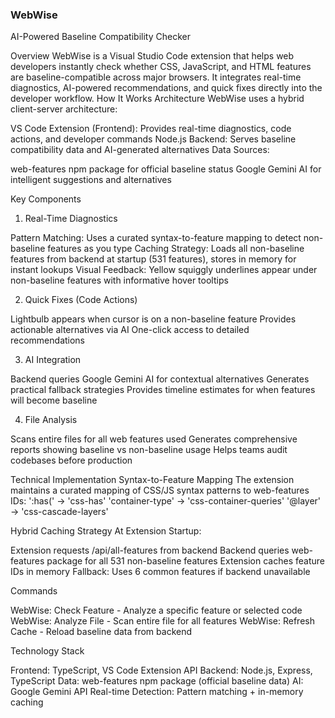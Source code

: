 ### WebWise 

AI-Powered Baseline Compatibility Checker

Overview
WebWise is a Visual Studio Code extension that helps web developers instantly check whether CSS, JavaScript, and HTML features are baseline-compatible across major browsers. It integrates real-time diagnostics, AI-powered recommendations, and quick fixes directly into the developer workflow.
How It Works
Architecture
WebWise uses a hybrid client-server architecture:

VS Code Extension (Frontend): Provides real-time diagnostics, code actions, and developer commands
Node.js Backend: Serves baseline compatibility data and AI-generated alternatives
Data Sources:

web-features npm package for official baseline status
Google Gemini AI for intelligent suggestions and alternatives



Key Components
1. Real-Time Diagnostics

Pattern Matching: Uses a curated syntax-to-feature mapping to detect non-baseline features as you type
Caching Strategy: Loads all non-baseline features from backend at startup (531 features), stores in memory for instant lookups
Visual Feedback: Yellow squiggly underlines appear under non-baseline features with informative hover tooltips

2. Quick Fixes (Code Actions)

Lightbulb appears when cursor is on a non-baseline feature
Provides actionable alternatives via AI
One-click access to detailed recommendations

3. AI Integration

Backend queries Google Gemini AI for contextual alternatives
Generates practical fallback strategies
Provides timeline estimates for when features will become baseline

4. File Analysis

Scans entire files for all web features used
Generates comprehensive reports showing baseline vs non-baseline usage
Helps teams audit codebases before production

Technical Implementation
Syntax-to-Feature Mapping
The extension maintains a curated mapping of CSS/JS syntax patterns to web-features IDs:
':has(' → 'css-has'
'container-type' → 'css-container-queries'
'@layer' → 'css-cascade-layers'

Hybrid Caching Strategy
At Extension Startup:

Extension requests /api/all-features from backend
Backend queries web-features package for all 531 non-baseline features
Extension caches feature IDs in memory
Fallback: Uses 6 common features if backend unavailable

Commands

WebWise: Check Feature - Analyze a specific feature or selected code
WebWise: Analyze File - Scan entire file for all features
WebWise: Refresh Cache - Reload baseline data from backend

Technology Stack

Frontend: TypeScript, VS Code Extension API
Backend: Node.js, Express, TypeScript
Data: web-features npm package (official baseline data)
AI: Google Gemini API
Real-time Detection: Pattern matching + in-memory caching

